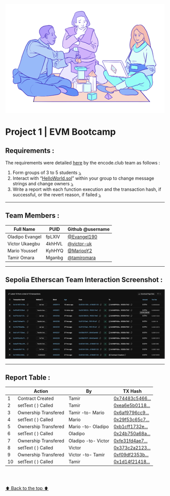 ![Alt text](enterprise-eth.d2a3f314.png)

# Project 1 | EVM Bootcamp

## Requirements :

The requirements were detailed [here](https://encodeclub.notion.site/EVM-Bootcamp-Q4-2024-84ef51c6eb20450f8100729c2df48329) by the encode.club team as follows :

1. Form groups of 3 to 5 students [⤵️](#team-members-)
2. Interact with “[HelloWorld.sol](HelloWorld.sol)” within your group to change message strings and change owners [⤵️](#sepolia-etherscan-team-interaction-screenshot-)
3. Write a report with each function execution and the transaction hash, if successful, or the revert reason, if failed [⤵️](#report-table-)

---

## Team Members :

| Full Name       |  PUID  | Github @username                              |
| --------------- | ----   | -------------------------------------------- |
| Oladipo Evangel | fpLXIV | [@Evangel190](https://github.com/Evangel90)  |
| Victor Ukaegbu  | 4khHVL | [@victor-uk](https://github.com/victor-uk)   |
| Mario Youssef   | KyhHYQ | [@MariooY2](https://github.com/MariooY2)     |
| Tamir Omara     | Mganbg | [@tamiromara](https://github.com/tamiromara) |

---

## Sepolia Etherscan Team Interaction Screenshot :

![Alt text](team7-interaction-screenshot.png)

---

## Report Table :

|     | **Action**           | **By**              | **TX Hash**                                                                                                           |
| --- | -------------------- | ------------------- | --------------------------------------------------------------------------------------------------------------------- |
| 1   | Contract Created     | Tamir               | [0x74483c5466...](https://sepolia.etherscan.io/tx/0x74483c54665ac108525c6fcaba7d084ffb2be07b587aad188d165edf9d27d535) |
| 2   | setText ( ) Called   | Tamir               | [0xea6e5b0118...](https://sepolia.etherscan.io/tx/0xea6e5b01186cfaf3ee39836948bfb02625dc09696e664c198dc7f3027a13ab1f) |
| 3   | Ownership Transfered | Tamir -to- Mario    | [0x6af9796cc9...](https://sepolia.etherscan.io/tx/0x6af9796cc945732164ab8eece5400172e3839ab5fae3f8d34a5936590e883f2d) |
| 4   | setText ( ) Called   | Mario               | [0x29f53c65c7...](https://sepolia.etherscan.io/tx/0x29f53c65c7f842a49c118e36918f14276342a39f75b97ec2e911c059b8c31401) |
| 5   | Ownership Transfered | Mario -to- Oladipo  | [0xb1cff1732e...](https://sepolia.etherscan.io/tx/0xb1cff1732ed06d72146168fb775f79cda7c34cf22f855fe9da8d97aec17b7eff) |
| 6   | setText ( ) Called   | Oladipo             | [0x24b750a68a...](https://sepolia.etherscan.io/tx/0x24b750a68a4386b4d327fa95cd8af818a49282689312bb22ad3b59837ce06853) |
| 7   | Ownership Transfered | Oladipo -to- Victor | [0xfe31fd4ae7...](https://sepolia.etherscan.io/tx/0xfe31fd4ae7430e5dc730031365b25fff43a350d7668081f88c2137b4559a8111) |
| 8   | setText ( ) Called   | Victor              | [0x373c2a2123...](https://sepolia.etherscan.io/tx/0x373c2a212370b322c22c3ce6df4432b0eeff35e06e211d3813235a33658caab4) |
| 9   | Ownership Transfered | Victor -to- Tamir   | [0xf09df2353b...](https://sepolia.etherscan.io/tx/0xf09df2353bd55523e92eee80d9e84de9850e7d9f192315277a33543af97f57cf) |
| 10  | setText ( ) Called   | Tamir               | [0x1d14f21418...](https://sepolia.etherscan.io/tx/0x1d14f21418e84bde5eecb1542a2722ffa4f39ff7f894689c8bd7b35abfec83e1) |

<br>
<br>

[⬆️ Back to the top ⬆️](#project-1--evm-bootcamp)
